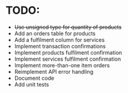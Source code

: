 # TODO:
- ~~Use unsigned type for quantity of products~~
- Add an orders table for products
- Add a fulfilment column for services 
- Implement transaction confirmations
- Implement products fulfilment confirmation
- Implement services fulfilment confirmation
- Implement more-than-one item orders
- Reimplement API error handling
- Document code
- Add unit tests
